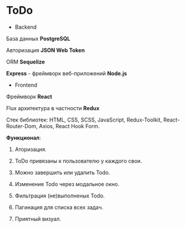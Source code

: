 # ToDo

- Backend

База данных **PostgreSQL**

Авторизация **JSON Web Token**

ORM **Sequelize**

**Express** - фреймворк веб-приложений **Node.js**

- Frontend

Фреймворк **React**

Flux архитектура в частности **Redux**

Стек библиотек: HTML, CSS, SCSS, JavaScript, Redux-Toolkit, React-Router-Dom, Axios,  React Hook Form.

**Функционал**:

1. Аторизация.

2. ToDo привязаны к пользователю у каждого свои.

3. Можно завершить или удалить Todo.

4. Изменение Todo через модальное окно.

5. Фильтрация (не)выполненых Todo.

6. Пагинация для списка всех задач.

7. Приятный визуал.


